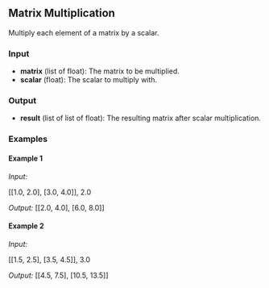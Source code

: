 ## Matrix Multiplication

Multiply each element of a matrix by a scalar.

### Input

- **matrix** (list of float): The matrix to be multiplied.
- **scalar** (float): The scalar to multiply with.

### Output

- **result**  (list of list of float): The resulting matrix after scalar multiplication.

### Examples

#### Example 1

*Input:*

[[1.0, 2.0], [3.0, 4.0]], 2.0

*Output:*
[[2.0, 4.0], [6.0, 8.0]]

#### Example 2

*Input:*

[[1.5, 2.5], [3.5, 4.5]], 3.0

*Output:*
[[4.5, 7.5], [10.5, 13.5]]